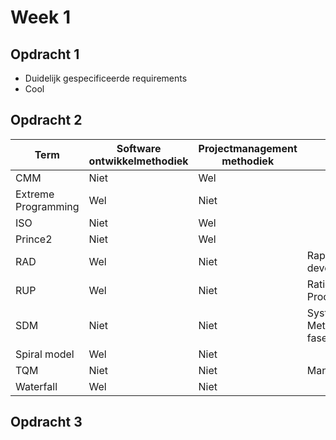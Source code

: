 # Week 1

## Opdracht 1

- Duidelijk gespecificeerde requirements
- Cool


## Opdracht 2

|Term|	Software ontwikkelmethodiek|	Projectmanagement methodiek|	Opmerkingen|
|----|----|----|----|
|CMM|	Niet|	Wel||
|Extreme Programming|Wel|Niet||
|ISO|Niet|Wel||
|Prince2|Niet|Wel||
|RAD|Wel|Niet|Rapid application development|
|RUP| Wel|Niet|Rational Unified Process|
|SDM|Niet|Niet|System Development Methodology: een faseringsmethodiek|
|Spiral model|  Wel|Niet||
|TQM| Niet|Niet|Managementmethodiek|
|Waterfall|  Wel|Niet||


## Opdracht 3
